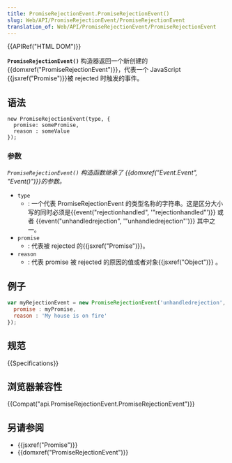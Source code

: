 ```yaml
---
title: PromiseRejectionEvent.PromiseRejectionEvent()
slug: Web/API/PromiseRejectionEvent/PromiseRejectionEvent
translation_of: Web/API/PromiseRejectionEvent/PromiseRejectionEvent
---
```

{{APIRef("HTML DOM")}}

**`PromiseRejectionEvent()`** 构造器返回一个新创建的 {{domxref("PromiseRejectionEvent")}}，代表一个 JavaScript {{jsxref("Promise")}}被 rejected 时触发的事件。

## 语法

```plain
new PromiseRejectionEvent(type, {
  promise: somePromise,
  reason : someValue
});
```

### 参数

_`PromiseRejectionEvent()` 构造函数继承了 {{domxref("Event.Event", "Event()")}}的参数。_

- `type`
  - : 一个代表 PromiseRejectionEvent 的类型名称的字符串。这是区分大小写的同时必须是{{event("rejectionhandled", '"rejectionhandled"')}} 或者 {{event("unhandledrejection", '"unhandledrejection"')}} 其中之一。
- `promise`
  - : 代表被 rejected 的{{jsxref("Promise")}}。
- `reason`
  - : 代表 promise 被 rejected 的原因的值或者对象{{jsxref("Object")}} 。

## 例子

```js
var myRejectionEvent = new PromiseRejectionEvent('unhandledrejection', {
  promise : myPromise,
  reason : 'My house is on fire'
});
```

## 规范

{{Specifications}}

## 浏览器兼容性

{{Compat("api.PromiseRejectionEvent.PromiseRejectionEvent")}}

## 另请参阅

- {{jsxref("Promise")}}
- {{domxref("PromiseRejectionEvent")}}
